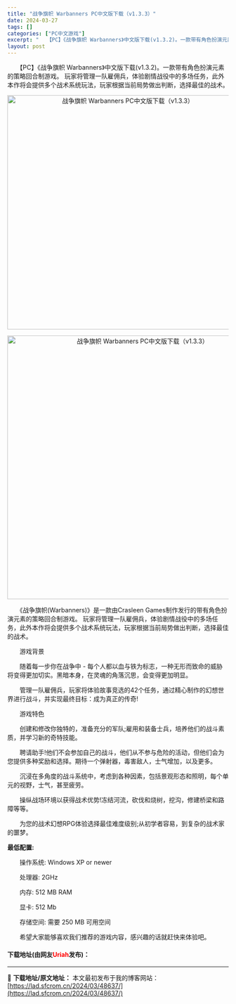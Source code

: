 ```yaml
---
title: "战争旗帜 Warbanners PC中文版下载（v1.3.3）"
date: 2024-03-27
tags: []
categories: ["PC中文游戏"]
excerpt: "　　【PC】《战争旗帜 Warbanners》中文版下载(v1.3.2)。一款带有角色扮演元素的策略回合制游戏。 玩家将管理一队雇佣兵，体验剧情战役中的多场任务，此外本作将会提供多个战术系统玩法，玩家根据当前局势做出判断，选择最佳的战术。 　　《战争旗帜(Warbanners)》是一款由Crasle&hellip;"
layout: post
---
```


 <p>　　【PC】《战争旗帜 Warbanners》中文版下载(v1.3.2)。一款带有角色扮演元素的策略回合制游戏。 玩家将管理一队雇佣兵，体验剧情战役中的多场任务，此外本作将会提供多个战术系统玩法，玩家根据当前局势做出判断，选择最佳的战术。</p> <p align="center"><img align="" border="0" src="https://lad.sfcrom.cn/wp-content/uploads/2024/03/20240327_66036ad6a1731.webp" width="533" alt="战争旗帜 Warbanners PC中文版下载（v1.3.3）" /></p> <p align="center"><img align="" border="0" src="https://lad.sfcrom.cn/wp-content/uploads/2024/03/20240327_66036ad721283.webp" width="600" alt="战争旗帜 Warbanners PC中文版下载（v1.3.3）" /></p> <p>　　《战争旗帜(Warbanners)》是一款由Crasleen Games制作发行的带有角色扮演元素的策略回合制游戏。 玩家将管理一队雇佣兵，体验剧情战役中的多场任务，此外本作将会提供多个战术系统玩法，玩家根据当前局势做出判断，选择最佳的战术。</p> <p>　　游戏背景</p> <p>　　随着每一步你在战争中 - 每个人都以血与铁为标志，一种无形而致命的威胁将变得更加切实。黑暗本身，在灵魂的角落沉思，会变得更加明显。</p> <p>　　管理一队雇佣兵，玩家将体验故事竞选的42个任务，通过精心制作的幻想世界进行战斗，并实现最终目标：成为真正的传奇!</p> <p>　　游戏特色</p> <p>　　创建和修改你独特的，准备充分的军队;雇用和装备士兵，培养他们的战斗素质，并学习新的奇特技能。</p> <p>　　聘请助手!他们不会参加自己的战斗，他们从不参与危险的活动，但他们会为您提供多种奖励和选择。期待一个弹射器，毒害敌人，士气增加，以及更多。</p> <p>　　沉浸在多角度的战斗系统中，考虑到各种因素，包括景观形态和照明，每个单元的视野，士气，甚至疲劳。</p> <p>　　操纵战场环境以获得战术优势!冻结河流，砍伐和烧树，挖沟，修建桥梁和路障等等。</p> <p>　　为您的战术幻想RPG体验选择最佳难度级别;从初学者容易，到复杂的战术家的噩梦。</p> <p><strong>最低配置:</strong></p> <p>　　操作系统: Windows XP or newer</p> <p>　　处理器: 2GHz</p> <p>　　内存: 512 MB RAM</p> <p>　　显卡: 512 Mb</p> <p>　　存储空间: 需要 250 MB 可用空间</p> <p>　　希望大家能够喜欢我们推荐的游戏内容，感兴趣的话就赶快来体验吧。</p> <p><h4>下载地址(由网友<font color="red">Uriah</font>发布)：</h4></p> 

---
📖 **下载地址/原文地址：** 本文最初发布于我的博客网站：[https://lad.sfcrom.cn/2024/03/48637/](https://lad.sfcrom.cn/2024/03/48637/)
